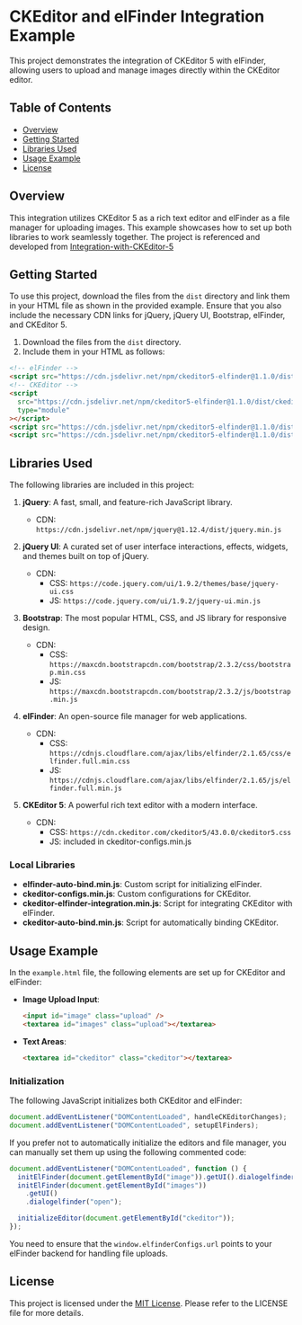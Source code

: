 # CKEditor and elFinder Integration Example

This project demonstrates the integration of CKEditor 5 with elFinder, allowing users to upload and manage images directly within the CKEditor editor.

## Table of Contents

- [Overview](#overview)
- [Getting Started](#getting-started)
- [Libraries Used](#libraries-used)
- [Usage Example](#usage-example)
- [License](#license)

## Overview

This integration utilizes CKEditor 5 as a rich text editor and elFinder as a file manager for uploading images. This example showcases how to set up both libraries to work seamlessly together.
The project is referenced and developed from [Integration-with-CKEditor-5](https://github.com/Studio-42/elFinder/wiki/Integration-with-CKEditor-5)

## Getting Started

To use this project, download the files from the `dist` directory and link them in your HTML file as shown in the provided example. Ensure that you also include the necessary CDN links for jQuery, jQuery UI, Bootstrap, elFinder, and CKEditor 5.

1. Download the files from the `dist` directory.
2. Include them in your HTML as follows:

```html
<!-- elFinder -->
<script src="https://cdn.jsdelivr.net/npm/ckeditor5-elfinder@1.1.0/dist/elfinder-auto-bind.min.js"></script>
<!-- CKEditor -->
<script
  src="https://cdn.jsdelivr.net/npm/ckeditor5-elfinder@1.1.0/dist/ckeditor-configs.min.js"
  type="module"
></script>
<script src="https://cdn.jsdelivr.net/npm/ckeditor5-elfinder@1.1.0/dist/ckeditor-elfinder-integration.min.js"></script>
<script src="https://cdn.jsdelivr.net/npm/ckeditor5-elfinder@1.1.0/dist/ckeditor-auto-bind.min.js"></script>
```

## Libraries Used

The following libraries are included in this project:

1. **jQuery**: A fast, small, and feature-rich JavaScript library.

   - CDN: `https://cdn.jsdelivr.net/npm/jquery@1.12.4/dist/jquery.min.js`

2. **jQuery UI**: A curated set of user interface interactions, effects, widgets, and themes built on top of jQuery.

   - CDN:
     - CSS: `https://code.jquery.com/ui/1.9.2/themes/base/jquery-ui.css`
     - JS: `https://code.jquery.com/ui/1.9.2/jquery-ui.min.js`

3. **Bootstrap**: The most popular HTML, CSS, and JS library for responsive design.

   - CDN:
     - CSS: `https://maxcdn.bootstrapcdn.com/bootstrap/2.3.2/css/bootstrap.min.css`
     - JS: `https://maxcdn.bootstrapcdn.com/bootstrap/2.3.2/js/bootstrap.min.js`

4. **elFinder**: An open-source file manager for web applications.

   - CDN:
     - CSS: `https://cdnjs.cloudflare.com/ajax/libs/elfinder/2.1.65/css/elfinder.full.min.css`
     - JS: `https://cdnjs.cloudflare.com/ajax/libs/elfinder/2.1.65/js/elfinder.full.min.js`

5. **CKEditor 5**: A powerful rich text editor with a modern interface.
   - CDN:
     - CSS: `https://cdn.ckeditor.com/ckeditor5/43.0.0/ckeditor5.css`
     - JS: included in ckeditor-configs.min.js

### Local Libraries

- **elfinder-auto-bind.min.js**: Custom script for initializing elFinder.
- **ckeditor-configs.min.js**: Custom configurations for CKEditor.
- **ckeditor-elfinder-integration.min.js**: Script for integrating CKEditor with elFinder.
- **ckeditor-auto-bind.min.js**: Script for automatically binding CKEditor.

## Usage Example

In the `example.html` file, the following elements are set up for CKEditor and elFinder:

- **Image Upload Input**:

  ```html
  <input id="image" class="upload" />
  <textarea id="images" class="upload"></textarea>
  ```

- **Text Areas**:
  ```html
  <textarea id="ckeditor" class="ckeditor"></textarea>
  ```

### Initialization

The following JavaScript initializes both CKEditor and elFinder:

```javascript
document.addEventListener("DOMContentLoaded", handleCKEditorChanges);
document.addEventListener("DOMContentLoaded", setupElFinders);
```

If you prefer not to automatically initialize the editors and file manager, you can manually set them up using the following commented code:

```javascript
document.addEventListener("DOMContentLoaded", function () {
  initElFinder(document.getElementById("image")).getUI().dialogelfinder("open");
  initElFinder(document.getElementById("images"))
    .getUI()
    .dialogelfinder("open");

  initializeEditor(document.getElementById("ckeditor"));
});
```

You need to ensure that the `window.elfinderConfigs.url` points to your elFinder backend for handling file uploads.

## License

This project is licensed under the [MIT License](LICENSE). Please refer to the LICENSE file for more details.
